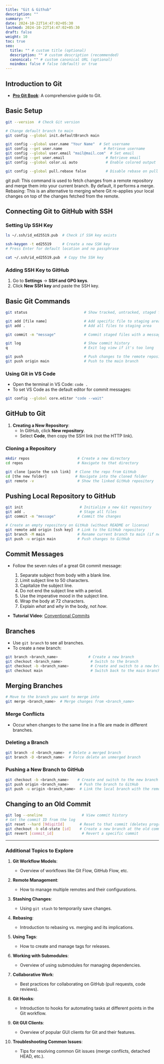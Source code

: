 ```yaml
---
title: "Git & Github"
description: ""
summary: ""
date: 2024-10-22T14:47:02+05:30
lastmod: 2024-10-22T14:47:02+05:30
draft: false
weight: 10
toc: true
seo:
  title: "" # custom title (optional)
  description: "" # custom description (recommended)
  canonical: "" # custom canonical URL (optional)
  noindex: false # false (default) or true
---
```


## Introduction to Git
- **[Pro Git Book](https://git-scm.com/book/en/v2/Getting-Started-About-Version-Control)**: A comprehensive guide to Git.

## Basic Setup
```bash
git --version  # Check Git version

# Change default branch to main
git config --global init.defaultBranch main

git config --global user.name "Your Name"  # Set username
git config --get user.name                   # Retrieve username
git config --global user.email "mail@mail.com"  # Set email
git config --get user.email                   # Retrieve email
git config --global color.ui auto             # Enable colored output

git config --global pull.rebase false         # Disable rebase on pull
```
git pull: This command is used to fetch changes from a remote repository and merge them into your current branch. By default, it performs a merge.
Rebasing: This is an alternative to merging where Git re-applies your local changes on top of the changes fetched from the remote.

## Connecting Git to GitHub with SSH

### Setting Up SSH Key
```bash
ls ~/.ssh/id_ed25519.pub  # Check if SSH key exists

ssh-keygen -t ed25519     # Create a new SSH key
# Press Enter for default location and no passphrase

cat ~/.ssh/id_ed25519.pub  # Copy the SSH key
```

### Adding SSH Key to GitHub
1. Go to **Settings** → **SSH and GPG keys**.
2. Click **New SSH key** and paste the SSH key.

## Basic Git Commands
```bash
git status                          # Show tracked, untracked, staged files

git add [file name]                 # Add specific file to staging area
git add .                           # Add all files to staging area

git commit -m "message"             # Commit staged files with a message

git log                             # Show commit history
q                                   # Exit log view if it's too long

git push                            # Push changes to the remote repository
git push origin main                # Push to the main branch
```

### Using Git in VS Code
- Open the terminal in VS Code: `code .`
- To set VS Code as the default editor for commit messages:
```bash
git config --global core.editor "code --wait"
```

## GitHub to Git
1. **Creating a New Repository**:
   - In GitHub, click **New repository**.
   - Select **Code**, then copy the SSH link (not the HTTP link).

### Cloning a Repository
```bash
mkdir repos                      # Create a new directory
cd repos                         # Navigate to that directory

git clone [paste the ssh link]  # Clone the repo from GitHub
cd [the new folder]             # Navigate into the cloned folder
git remote -v                    # Show the linked GitHub repository
```

## Pushing Local Repository to GitHub
```bash
git init                          # Initialize a new Git repository
git add .                         # Stage all files
git commit -m "message"          # Commit the changes

# Create an empty repository on GitHub (without README or license)
git remote add origin [ssh key]  # Link to the GitHub repository
git branch -M main               # Rename current branch to main (if necessary)
git push -u origin main          # Push changes to GitHub
```

## Commit Messages
- Follow the seven rules of a great Git commit message:
  1. Separate subject from body with a blank line.
  2. Limit subject line to 50 characters.
  3. Capitalize the subject line.
  4. Do not end the subject line with a period.
  5. Use the imperative mood in the subject line.
  6. Wrap the body at 72 characters.
  7. Explain _what_ and _why_ in the body, not _how_.

- **Tutorial Video**: [Conventional Commits](https://www.youtube.com/watch?v=OJqUWvmf4gg)

## Branches
- Use `git branch` to see all branches.
- To create a new branch:
```bash
git branch <branch_name>              # Create a new branch
git checkout <branch_name>             # Switch to the branch
git checkout -b <branch_name>          # Create and switch to a new branch
git checkout main                      # Switch back to the main branch
```

## Merging Branches
```bash
# Move to the branch you want to merge into
git merge <branch_name>  # Merge changes from <branch_name>
```

### Merge Conflicts
- Occur when changes to the same line in a file are made in different branches.

### Deleting a Branch
```bash
git branch -d <branch_name>  # Delete a merged branch
git branch -D <branch_name>  # Force delete an unmerged branch
```

### Pushing a New Branch to GitHub
```bash
git checkout -b <branch_name>    # Create and switch to the new branch
git push origin <branch_name>     # Push the branch to GitHub
git push -u origin <branch_name>  # Link the local branch with the remote one
```

## Changing to an Old Commit
```bash
git log --oneline                  # View commit history
# Get the commit ID from the log
git reset --hard [9digitId]       # Reset to that commit (deletes progress)
git checkout -b old-state [id]    # Create a new branch at the old commit
git revert [commit_id]             # Revert a specific commit
```

---

### Additional Topics to Explore

1. **Git Workflow Models**:
   - Overview of workflows like Git Flow, GitHub Flow, etc.

2. **Remote Management**:
   - How to manage multiple remotes and their configurations.

3. **Stashing Changes**:
   - Using `git stash` to temporarily save changes.

4. **Rebasing**:
   - Introduction to rebasing vs. merging and its implications.

5. **Using Tags**:
   - How to create and manage tags for releases.

6. **Working with Submodules**:
   - Overview of using submodules for managing dependencies.

7. **Collaborative Work**:
   - Best practices for collaborating on GitHub (pull requests, code reviews).

8. **Git Hooks**:
   - Introduction to hooks for automating tasks at different points in the Git workflow.

9. **Git GUI Clients**:
   - Overview of popular GUI clients for Git and their features.

10. **Troubleshooting Common Issues**:
    - Tips for resolving common Git issues (merge conflicts, detached HEAD, etc.).
